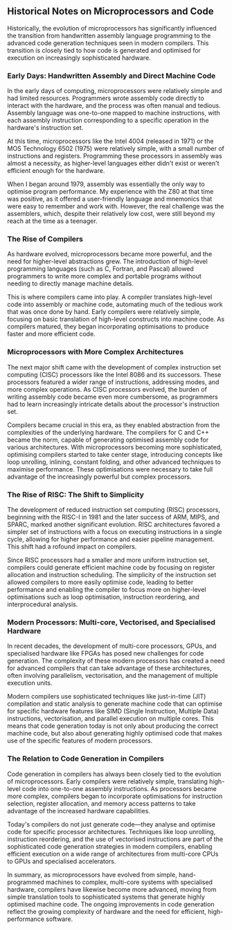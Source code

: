 
## Historical Notes on Microprocessors and Code

Historically, the evolution of microprocessors has significantly influenced the transition from
handwritten assembly language programming to the advanced code generation techniques seen in
modern compilers. This transition is closely tied to how code is generated and optimised for
execution on increasingly sophisticated hardware.


### Early Days: Handwritten Assembly and Direct Machine Code

In the early days of computing, microprocessors were relatively simple and had limited resources.
Programmers wrote assembly code directly to interact with the hardware, and the process was often
manual and tedious. Assembly language was one-to-one mapped to machine instructions, with each
assembly instruction corresponding to a specific operation in the hardware's instruction set.

At this time, microprocessors like the Intel 4004 (released in 1971) or the MOS Technology 6502
(1975) were relatively simple, with a small number of instructions and registers. Programming these
processors in assembly was almost a necessity, as higher-level languages either didn't exist or
weren't efficient enough for the hardware.

When I began around 1979, assembly was essentially the only way to optimise program performance.
My experience with the Z80 at that time was positive, as it offered a user-friendly language and
mnemonics that were easy to remember and work with. However, the real challenge was the assemblers,
which, despite their relatively low cost, were still beyond my reach at the time as a teenager.


### The Rise of Compilers

As hardware evolved, microprocessors became more powerful, and the need for higher-level abstractions
grew. The introduction of high-level programming languages (such as C, Fortran, and Pascal) allowed
programmers to write more complex and portable programs without needing to directly manage machine
details.

This is where compilers came into play. A compiler translates high-level code into assembly or
machine code, automating much of the tedious work that was once done by hand. Early compilers were
relatively simple, focusing on basic translation of high-level constructs into machine code. As
compilers matured, they began incorporating optimisations to produce faster and more efficient code.


### Microprocessors with More Complex Architectures

The next major shift came with the development of complex instruction set computing (CISC) processors
like the Intel 8086 and its successors. These processors featured a wider range of instructions,
addressing modes, and more complex operations. As CISC processors evolved, the burden of writing
assembly code became even more cumbersome, as programmers had to learn increasingly intricate details
about the processor's instruction set.

Compilers became crucial in this era, as they enabled abstraction from the complexities of the
underlying hardware. The compilers for C and C++ became the norm, capable of generating optimised
assembly code for various architectures. With microprocessors becoming more sophisticated, optimising
compilers started to take center stage, introducing concepts like loop unrolling, inlining, constant
folding, and other advanced techniques to maximise performance. These optimisations were necessary
to take full advantage of the increasingly powerful but complex processors.


### The Rise of RISC: The Shift to Simplicity

The development of reduced instruction set computing (RISC) processors, beginning with the RISC-I in
1981 and the later success of ARM, MIPS, and SPARC, marked another significant evolution. RISC
architectures favored a simpler set of instructions with a focus on executing instructions in a
single cycle, allowing for higher performance and easier pipeline management. This shift had a 
rofound impact on compilers.

Since RISC processors had a smaller and more uniform instruction set, compilers could generate efficient
machine code by focusing on register allocation and instruction scheduling. The simplicity of the
instruction set allowed compilers to more easily optimise code, leading to better performance and
enabling the compiler to focus more on higher-level optimisations such as loop optimisation,
instruction reordering, and interprocedural analysis.


### Modern Processors: Multi-core, Vectorised, and Specialised Hardware

In recent decades, the development of multi-core processors, GPUs, and specialised hardware like FPGAs
has posed new challenges for code generation. The complexity of these modern processors has created a
need for advanced compilers that can take advantage of these architectures, often involving parallelism,
vectorisation, and the management of multiple execution units.

Modern compilers use sophisticated techniques like just-in-time (JIT) compilation and static analysis
to generate machine code that can optimise for specific hardware features like SIMD (Single Instruction,
Multiple Data) instructions, vectorisation, and parallel execution on multiple cores. This means that
code generation today is not only about producing the correct machine code, but also about generating
highly optimised code that makes use of the specific features of modern processors.


### The Relation to Code Generation in Compilers

Code generation in compilers has always been closely tied to the evolution of microprocessors. Early
compilers were relatively simple, translating high-level code into one-to-one assembly instructions.
As processors became more complex, compilers began to incorporate optimisations for instruction selection,
register allocation, and memory access patterns to take advantage of the increased hardware capabilities.

Today's compilers do not just generate code—they analyse and optimise code for specific processor
architectures. Techniques like loop unrolling, instruction reordering, and the use of vectorised
instructions are part of the sophisticated code generation strategies in modern compilers, enabling
efficient execution on a wide range of architectures from multi-core CPUs to GPUs and specialised
accelerators.

In summary, as microprocessors have evolved from simple, hand-programmed machines to complex, multi-core
systems with specialised hardware, compilers have likewise become more advanced, moving from simple
translation tools to sophisticated systems that generate highly optimised machine code. The ongoing
improvements in code generation reflect the growing complexity of hardware and the need for efficient,
high-performance software.
